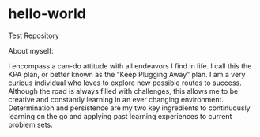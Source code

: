 # hello-world
Test Repository

About myself:

I encompass a can-do attitude with all endeavors I find in life. I call this the KPA plan, or better known as the “Keep Plugging Away” plan. I am a very curious individual who loves to explore new possible routes to success. Although the road is always filled with challenges, this allows me to be creative and constantly learning in an ever changing environment. Determination and persistence are my two key ingredients to continuously learning on the go and applying past learning experiences to current problem sets. 
